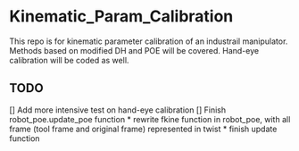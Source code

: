 # Kinematic_Param_Calibration
This repo is for kinematic parameter calibration of an industrail manipulator.
Methods based on modified DH and POE will be covered.
Hand-eye calibration will be coded as well.

## TODO
[] Add more intensive test on hand-eye calibration
[] Finish robot_poe.update_poe function
    * rewrite fkine function in robot_poe, with all frame (tool frame and original frame) represented in twist
    * finish update function
